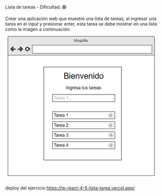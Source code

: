 Lista de tareas - Dificultad:  🟢

Crear una aplicación web que  muestre una lista de tareas, al ingresar una tarea en el input y presionar enter, esta tarea se debe mostrar en una lista como la imagen a continuación:


<img src="./src/asset/tareas.PNG" alt="" />

deploy del ejercicio 
https://tp-react-4-5-lista-tarea.vercel.app/
